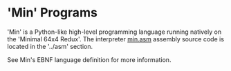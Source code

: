 # 'Min' Programs

'Min' is a Python-like high-level programming language running natively on the 'Minimal 64x4 Redux'.
The interpreter [min.asm](../asm/min.asm) assembly source code is located in the '../asm' section.

See Min's EBNF language definition for more information.
